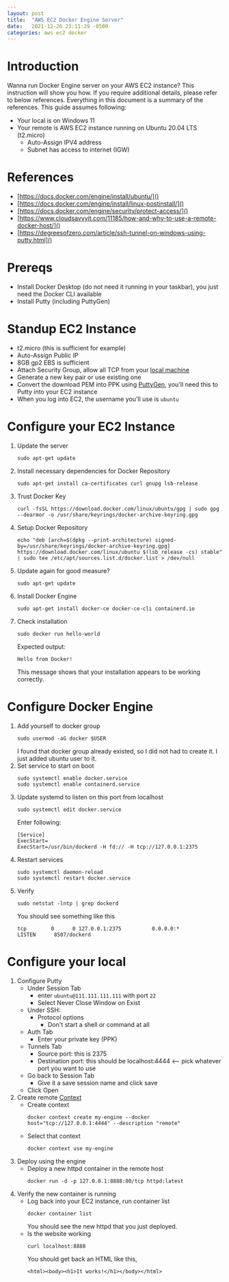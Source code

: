 ```yaml
---
layout: post
title:  "AWS EC2 Docker Engine Server"
date:   2021-12-26 23:11:29 -0500
categories: aws ec2 docker
---
```


# Introduction
Wanna run Docker Engine server on your AWS EC2 instance? This instruction will show you how. If you require additional details, please refer to below references. Everything in this document is a summary of the references.
This guide assumes following:
- Your local is on Windows 11
- Your remote is AWS EC2 instance running on Ubuntu 20.04 LTS (t2.micro)
  - Auto-Assign IPV4 address
  - Subnet has access to internet (IGW)

# References
- [https://docs.docker.com/engine/install/ubuntu/]()
- [https://docs.docker.com/engine/install/linux-postinstall/]()
- [https://docs.docker.com/engine/security/protect-access/]()
- [https://www.cloudsavvyit.com/11185/how-and-why-to-use-a-remote-docker-host/]()
- [https://degreesofzero.com/article/ssh-tunnel-on-windows-using-putty.html]()

# Prereqs
- Install Docker Desktop (do not need it running in your taskbar), you just need the Docker CLI available
- Install Putty (including PuttyGen)

# Standup EC2 Instance
  - t2.micro (this is sufficient for example)
  - Auto-Assign Public IP
  - 8GB gp2 EBS is sufficient
  - Attach Security Group, allow all TCP from your [local machine](https://www.whatismyip.com/)
  - Generate a new key pair or use existing one
  - Convert the download PEM into PPK using [PuttyGen](https://www.puttygen.com/convert-pem-to-ppk), you'll need this to Putty into your EC2 instance
  - When you log into EC2, the username you'll use is `ubuntu`

# Configure your EC2 Instance
1. Update the server
   ```
   sudo apt-get update
   ```
2. Install necessary dependencies for Docker Repository
   ```
   sudo apt-get install ca-certificates curl gnupg lsb-release
   ```
3. Trust Docker Key
   ```
   curl -fsSL https://download.docker.com/linux/ubuntu/gpg | sudo gpg --dearmor -o /usr/share/keyrings/docker-archive-keyring.gpg
   ```
4. Setup Docker Repository
   ```
   echo "deb [arch=$(dpkg --print-architecture) signed-by=/usr/share/keyrings/docker-archive-keyring.gpg] https://download.docker.com/linux/ubuntu $(lsb_release -cs) stable" | sudo tee /etc/apt/sources.list.d/docker.list > /dev/null
   ```
5. Update again for good measure?
   ```
   sudo apt-get update
   ```

6. Install Docker Engine
   ```
   sudo apt-get install docker-ce docker-ce-cli containerd.io
   ```
7. Check installation
   ```
   sudo docker run hello-world
   ```
   Expected output:
   ```	
   Hello from Docker!
   ```
   This message shows that your installation appears to be working correctly.
   
# Configure Docker Engine

1. Add yourself to docker group
   ```
   sudo usermod -aG docker $USER
   ```
   I found that docker group already existed, so I did not had to create it. I just added ubuntu user to it. 
2. Set service to start on boot
   ```
   sudo systemctl enable docker.service
   sudo systemctl enable containerd.service
   ```
3. Update systemd to listen on this port from localhost
   ```
   sudo systemctl edit docker.service
   ```
   Enter following:
   ```
   [Service]
   ExecStart=
   ExecStart=/usr/bin/dockerd -H fd:// -H tcp://127.0.0.1:2375
   ```
4. Restart services
   ```
   sudo systemctl daemon-reload
   sudo systemctl restart docker.service
   ```
5. Verify
   ```
   sudo netstat -lntp | grep dockerd
   ```
   You should see something like this
   ```
   tcp        0      0 127.0.0.1:2375          0.0.0.0:*               LISTEN      8507/dockerd
   ```

# Configure your local 
1. Configure Putty
   - Under Session Tab
     - enter `ubuntu@111.111.111.111` with port `22`
     - Select Never Close Window on Exist
   - Under SSH:
     - Protocol options
       - Don't start a shell or command at all
   - Auth Tab
     - Enter your private key (PPK)
   - Tunnels Tab
     - Source port: this is 2375
     - Destination port: this should be localhost:4444 <-- pick whatever port you want to use
   - Go back to Session Tab
     - Give it a save session name and click save
   - Click Open
2. Create remote [Context](https://docs.docker.com/engine/context/working-with-contexts/)
   - Create context
     ```
     docker context create my-engine --docker host="tcp://127.0.0.1:4444" --description "remote"
     ```
   - Select that context
     ```
     docker context use my-engine
     ```
3. Deploy using the engine
   - Deploy a new httpd container in the remote host
     ```
     docker run -d -p 127.0.0.1:8888:80/tcp httpd:latest
     ```
4. Verify the new container is running
   - Log back into your EC2 instance, run container list
     ```
     docker container list
     ```
     You should see the new httpd that you just deployed. 
   - Is the website working
     ```
     curl localhost:8888
     ```
     You should get back an HTML like this,
     ```
     <html><body><h1>It works!</h1></body></html>
     ```



